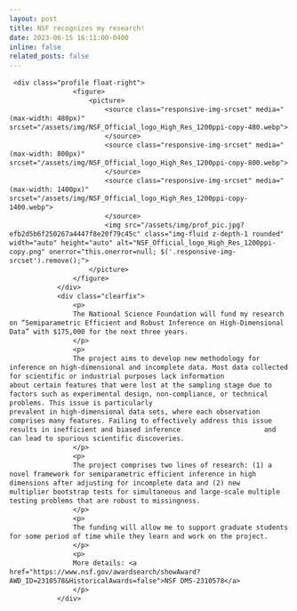 ```yaml
---
layout: post
title: NSF recognizes my research!
date: 2023-06-15 16:11:00-0400
inline: false
related_posts: false
---
```

<article>

     <div class="profile float-right">
                    <figure>
                        <picture>
                            <source class="responsive-img-srcset" media="(max-width: 480px)" srcset="/assets/img/NSF_Official_logo_High_Res_1200ppi-copy-480.webp">
                            </source>
                            <source class="responsive-img-srcset" media="(max-width: 800px)" srcset="/assets/img/NSF_Official_logo_High_Res_1200ppi-copy-800.webp">
                            </source>
                            <source class="responsive-img-srcset" media="(max-width: 1400px)" srcset="/assets/img/NSF_Official_logo_High_Res_1200ppi-copy-1400.webp">
                            </source>
                            <img src="/assets/img/prof_pic.jpg?efb2d5b6f250267a4447f8e20f79c45c" class="img-fluid z-depth-1 rounded" width="auto" height="auto" alt="NSF_Official_logo_High_Res_1200ppi-copy.png" onerror="this.onerror=null; $('.responsive-img-srcset').remove();">
                        </picture>
                    </figure>
                </div>
                <div class="clearfix">
                    <p>
                    The National Science Foundation will fund my research on “Semiparametric Efficient and Robust Inference on High-Dimensional Data” with $175,000 for the next three years.
                    </p>
                    <p>
                    The project aims to develop new methodology for inference on high-dimensional and incomplete data. Most data collected for scientific or industrial purposes lack information                      about certain features that were lost at the sampling stage due to factors such as experimental design, non-compliance, or technical problems. This issue is particularly                          prevalent in high-dimensional data sets, where each observation comprises many features. Failing to effectively address this issue results in inefficient and biased inference                     and can lead to spurious scientific discoveries.
                    </p>
                    <p>
                    The project comprises two lines of research: (1) a novel framework for semiparametric efficient inference in high dimensions after adjusting for incomplete data and (2) new                       multiplier bootstrap tests for simultaneous and large-scale multiple testing problems that are robust to missingness.
                    </p>
                    <p>               
                    The funding will allow me to support graduate students for some period of time while they learn and work on the project.
                    </p>
                    <p>
                    More details: <a href="https://www.nsf.gov/awardsearch/showAward?AWD_ID=2310578&HistoricalAwards=false">NSF DMS-2310578</a>
                    </p>
                </div>
                     
</article>
